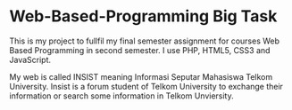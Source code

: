 # Web-Based-Programming Big Task
This is my project to fullfil my final semester assignment for courses Web Based Programming in second semester. I use PHP, HTML5, CSS3 and JavaScript.

My web is called INSIST meaning Informasi Seputar Mahasiswa Telkom University. Insist is a forum student of Telkom University to exchange their information or search some information in Telkom Unviersity.
